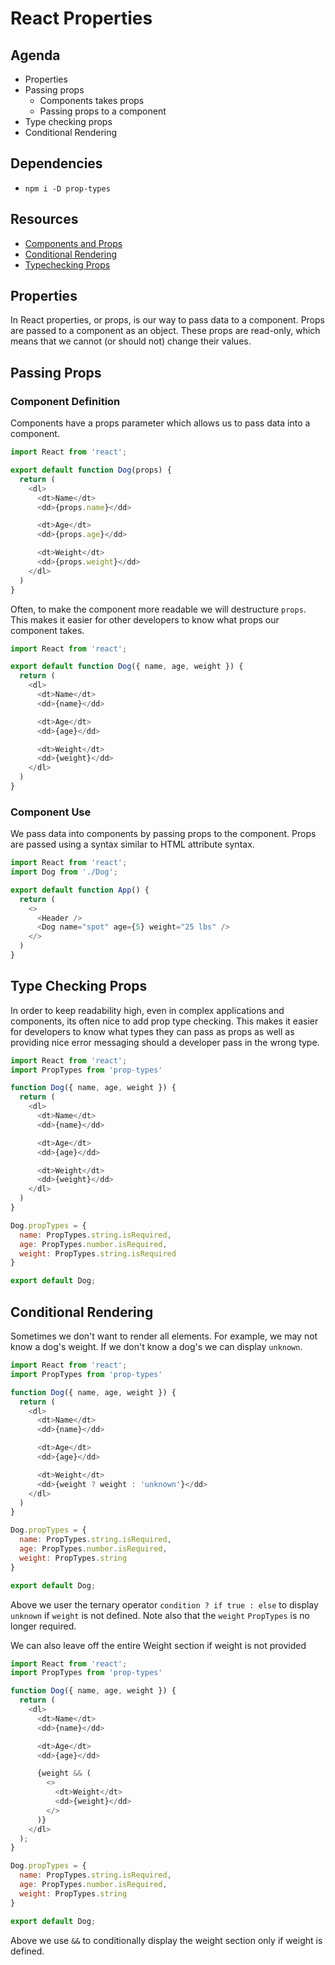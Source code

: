 # React Properties

## Agenda

* Properties
* Passing props
  * Components takes props
  * Passing props to a component
* Type checking props
* Conditional Rendering

## Dependencies

* `npm i -D prop-types`

## Resources

* [Components and Props](https://reactjs.org/docs/components-and-props.html)
* [Conditional Rendering](https://reactjs.org/docs/conditional-rendering.html)
* [Typechecking Props](https://reactjs.org/docs/typechecking-with-proptypes.html)

## Properties

In React properties, or props, is our way to pass data to a
component. Props are passed to a component as an object. These
props are read-only, which means that we cannot (or should not)
change their values.

## Passing Props

### Component Definition

Components have a props parameter which allows us to pass data
into a component.

```js
import React from 'react';

export default function Dog(props) {
  return (
    <dl>
      <dt>Name</dt>
      <dd>{props.name}</dd>

      <dt>Age</dt>
      <dd>{props.age}</dd>

      <dt>Weight</dt>
      <dd>{props.weight}</dd>
    </dl>
  )
}
```

Often, to make the component more readable we will destructure
`props`. This makes it easier for other developers to know
what props our component takes.

```js
import React from 'react';

export default function Dog({ name, age, weight }) {
  return (
    <dl>
      <dt>Name</dt>
      <dd>{name}</dd>

      <dt>Age</dt>
      <dd>{age}</dd>

      <dt>Weight</dt>
      <dd>{weight}</dd>
    </dl>
  )
}
```

### Component Use

We pass data into components by passing props to the component.
Props are passed using a syntax similar to HTML attribute syntax.

```js
import React from 'react';
import Dog from './Dog';

export default function App() {
  return (
    <>
      <Header />
      <Dog name="spot" age={5} weight="25 lbs" />
    </>
  )
}
```

## Type Checking Props

In order to keep readability high, even in complex applications
and components, its often nice to add prop type checking. This
makes it easier for developers to know what types they can
pass as props as well as providing nice error messaging should
a developer pass in the wrong type.


```js
import React from 'react';
import PropTypes from 'prop-types'

function Dog({ name, age, weight }) {
  return (
    <dl>
      <dt>Name</dt>
      <dd>{name}</dd>

      <dt>Age</dt>
      <dd>{age}</dd>

      <dt>Weight</dt>
      <dd>{weight}</dd>
    </dl>
  )
}

Dog.propTypes = {
  name: PropTypes.string.isRequired,
  age: PropTypes.number.isRequired,
  weight: PropTypes.string.isRequired
}

export default Dog;
```

## Conditional Rendering

Sometimes we don't want to render all elements. For example,
we may not know a dog's weight. If we don't know a dog's we
can display `unknown`.

```js
import React from 'react';
import PropTypes from 'prop-types'

function Dog({ name, age, weight }) {
  return (
    <dl>
      <dt>Name</dt>
      <dd>{name}</dd>

      <dt>Age</dt>
      <dd>{age}</dd>

      <dt>Weight</dt>
      <dd>{weight ? weight : 'unknown'}</dd>
    </dl>
  )
}

Dog.propTypes = {
  name: PropTypes.string.isRequired,
  age: PropTypes.number.isRequired,
  weight: PropTypes.string
}

export default Dog;
```

Above we user the ternary operator `condition ? if true : else`
to display `unknown` if `weight` is not defined. Note also that
the `weight` `PropTypes` is no longer required.

We can also leave off the entire Weight section if weight is not provided

```js
import React from 'react';
import PropTypes from 'prop-types'

function Dog({ name, age, weight }) {
  return (
    <dl>
      <dt>Name</dt>
      <dd>{name}</dd>

      <dt>Age</dt>
      <dd>{age}</dd>

      {weight && (
        <>
          <dt>Weight</dt>
          <dd>{weight}</dd>
        </>
      )}
    </dl>
  );
}

Dog.propTypes = {
  name: PropTypes.string.isRequired,
  age: PropTypes.number.isRequired,
  weight: PropTypes.string
}

export default Dog;
```

Above we use `&&` to conditionally display the weight section
only if weight is defined.

